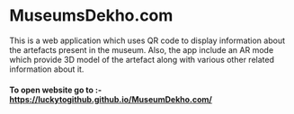 # MuseumsDekho.com
This is a web application which uses QR code to display information about the artefacts present in the museum. Also, the app include an AR mode which provide 3D model of the artefact along with various other related information about it.
#### To open website go to :- https://luckytogithub.github.io/MuseumDekho.com/ 
